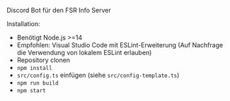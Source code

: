 Discord Bot für den FSR Info Server

Installation:
- Benötigt Node.js >=14
- Empfohlen: Visual Studio Code mit ESLint-Erweiterung (Auf Nachfrage die Verwendung von lokalem ESLint erlauben)
- Repository clonen
- `npm install`
- `src/config.ts` einfügen (siehe `src/config-template.ts`)
- `npm run build`
- `npm start`
